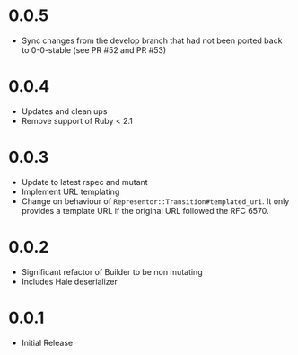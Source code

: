 # 0.0.5
* Sync changes from the develop branch that had not been ported back to 0-0-stable (see PR #52 and PR #53)

# 0.0.4
* Updates and clean ups
* Remove support of Ruby < 2.1

# 0.0.3
* Update to latest rspec and mutant
* Implement URL templating
* Change on behaviour of `Representor::Transition#templated_uri`. It only provides a template URL if the original URL followed the RFC 6570.

# 0.0.2
* Significant refactor of Builder to be non mutating
* Includes Hale deserializer

# 0.0.1
* Initial Release
